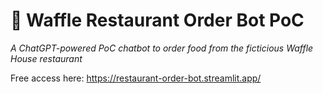 # 🧇 Waffle Restaurant Order Bot PoC

*A ChatGPT-powered PoC chatbot to order food from the ficticious Waffle House restaurant*

Free access here: https://restaurant-order-bot.streamlit.app/
